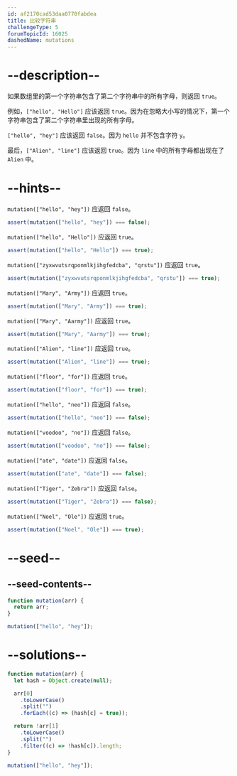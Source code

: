 ```yaml
---
id: af2170cad53daa0770fabdea
title: 比较字符串
challengeType: 5
forumTopicId: 16025
dashedName: mutations
---
```


# --description--

如果数组里的第一个字符串包含了第二个字符串中的所有字母，则返回 `true`。

例如，`["hello", "Hello"]` 应该返回 `true`。因为在忽略大小写的情况下，第一个字符串包含了第二个字符串里出现的所有字母。

`["hello", "hey"]` 应该返回 `false`。因为 `hello` 并不包含字符 `y`。

最后，`["Alien", "line"]` 应该返回 `true`。因为 `line` 中的所有字母都出现在了 `Alien` 中。

# --hints--

`mutation(["hello", "hey"])` 应返回 `false`。

```js
assert(mutation(["hello", "hey"]) === false);
```

`mutation(["hello", "Hello"])` 应返回 `true`。

```js
assert(mutation(["hello", "Hello"]) === true);
```

`mutation(["zyxwvutsrqponmlkjihgfedcba", "qrstu"])` 应返回 `true`。

```js
assert(mutation(["zyxwvutsrqponmlkjihgfedcba", "qrstu"]) === true);
```

`mutation(["Mary", "Army"])` 应返回 `true`。

```js
assert(mutation(["Mary", "Army"]) === true);
```

`mutation(["Mary", "Aarmy"])` 应返回 `true`。

```js
assert(mutation(["Mary", "Aarmy"]) === true);
```

`mutation(["Alien", "line"])` 应返回 `true`。

```js
assert(mutation(["Alien", "line"]) === true);
```

`mutation(["floor", "for"])` 应返回 `true`。

```js
assert(mutation(["floor", "for"]) === true);
```

`mutation(["hello", "neo"])` 应返回 `false`。

```js
assert(mutation(["hello", "neo"]) === false);
```

`mutation(["voodoo", "no"])` 应返回 `false`。

```js
assert(mutation(["voodoo", "no"]) === false);
```

`mutation(["ate", "date"])` 应返回 `false`。

```js
assert(mutation(["ate", "date"]) === false);
```

`mutation(["Tiger", "Zebra"])` 应返回 `false`。

```js
assert(mutation(["Tiger", "Zebra"]) === false);
```

`mutation(["Noel", "Ole"])` 应返回 `true`。

```js
assert(mutation(["Noel", "Ole"]) === true);
```

# --seed--

## --seed-contents--

```js
function mutation(arr) {
  return arr;
}

mutation(["hello", "hey"]);
```

# --solutions--

```js
function mutation(arr) {
  let hash = Object.create(null);

  arr[0]
    .toLowerCase()
    .split("")
    .forEach((c) => (hash[c] = true));

  return !arr[1]
    .toLowerCase()
    .split("")
    .filter((c) => !hash[c]).length;
}

mutation(["hello", "hey"]);
```
